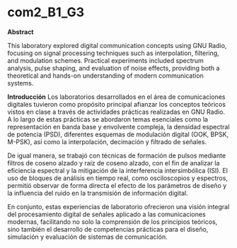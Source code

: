 # com2_B1_G3 

**Abstract**

This laboratory explored digital communication concepts using GNU Radio, focusing on signal processing techniques such as interpolation, filtering, and modulation schemes. Practical experiments included spectrum analysis, pulse shaping, and evaluation of noise effects, providing both a theoretical and hands-on understanding of modern communication systems.

**Introducción**
Los laboratorios desarrollados en el área de comunicaciones digitales tuvieron como propósito principal afianzar los conceptos teóricos vistos en clase a través de actividades prácticas realizadas en GNU Radio. A lo largo de estas prácticas se abordaron temas esenciales como la representación en banda base y envolvente compleja, la densidad espectral de potencia (PSD), diferentes esquemas de modulación digital (OOK, BPSK, M-PSK), así como la interpolación, decimación y filtrado de señales.

De igual manera, se trabajó con técnicas de formación de pulsos mediante filtros de coseno alzado y raíz de coseno alzado, con el fin de analizar la eficiencia espectral y la mitigación de la interferencia intersimbólica (ISI). El uso de bloques de análisis en tiempo real, como osciloscopios y espectros, permitió observar de forma directa el efecto de los parámetros de diseño y la influencia del ruido en la transmisión de información digital.

En conjunto, estas experiencias de laboratorio ofrecieron una visión integral del procesamiento digital de señales aplicado a las comunicaciones modernas, facilitando no solo la comprensión de los principios teóricos, sino también el desarrollo de competencias prácticas para el diseño, simulación y evaluación de sistemas de comunicación.
